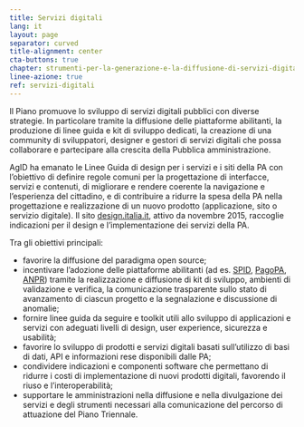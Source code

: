 ```yaml
---
title: Servizi digitali
lang: it
layout: page
separator: curved
title-alignment: center
cta-buttons: true
chapter: strumenti-per-la-generazione-e-la-diffusione-di-servizi-digitali
linee-azione: true
ref: servizi-digitali
---
```

Il Piano promuove lo sviluppo di servizi digitali pubblici con diverse strategie. In particolare tramite la diffusione delle piattaforme abilitanti, la produzione di linee guida e kit di sviluppo dedicati, la creazione di una community di sviluppatori, designer e gestori di servizi digitali che possa collaborare e partecipare alla crescita della Pubblica amministrazione.

AgID ha emanato le Linee Guida di design per i servizi e i siti della PA con l’obiettivo di definire regole comuni per la progettazione di interfacce, servizi e contenuti, di migliorare e rendere coerente la navigazione e l’esperienza del cittadino, e di contribuire a ridurre la spesa della PA nella progettazione e realizzazione di un nuovo prodotto (applicazione, sito o servizio digitale). Il sito [design.italia.it](http://design.italia.it), attivo da novembre 2015, raccoglie indicazioni per il design e l’implementazione dei servizi della PA.

Tra gli obiettivi principali:

- favorire la diffusione del paradigma open source;
- incentivare l’adozione delle piattaforme abilitanti (ad es. [SPID](https://teamdigitale.governo.it/it/projects/identita-digitale.htm), [PagoPA](https://teamdigitale.governo.it/it/projects/pagamenti-digitali.htm), [ANPR](https://teamdigitale.governo.it/it/projects/anpr.htm)) tramite la realizzazione e diffusione di kit di sviluppo, ambienti di validazione e verifica, la comunicazione trasparente sullo stato di avanzamento di ciascun progetto e la segnalazione e discussione di anomalie;
- fornire linee guida da seguire e toolkit utili allo sviluppo di applicazioni e servizi con adeguati livelli di design, user experience, sicurezza e usabilità;
- favorire lo sviluppo di prodotti e servizi digitali basati sull’utilizzo di basi di dati, API e informazioni rese disponibili dalle PA;
- condividere indicazioni e componenti software che permettano di ridurre i costi di implementazione di nuovi prodotti digitali, favorendo il riuso e l’interoperabilità;
- supportare le amministrazioni nella diffusione e nella divulgazione dei servizi e degli strumenti necessari alla comunicazione del percorso di attuazione del Piano Triennale.

